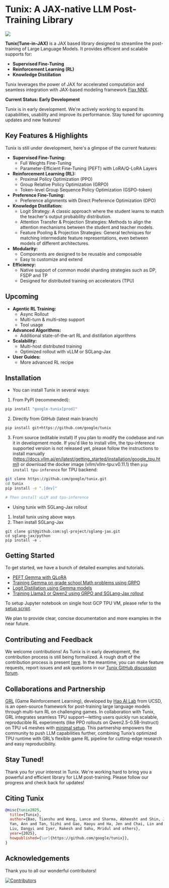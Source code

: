 # Tunix: A JAX-native LLM Post-Training Library

<div align="left">

<a href="https://tunix.readthedocs.io/en/latest/index.html"><img src="https://img.shields.io/badge/documentation-blue"></a>

</div>

**Tunix(Tune-in-JAX)** is a JAX based library designed to streamline the
post-training of Large Language Models. It provides efficient and scalable
supports for:

- **Supervised Fine-Tuning**
- **Reinforcement Learning (RL)**
- **Knowledge Distillation**

Tunix leverages the power of JAX for accelerated computation and seamless
integration with JAX-based modeling framework
[Flax NNX](https://flax.readthedocs.io/en/latest/nnx_basics.html).

**Current Status: Early Development**

Tunix is in early development. We're actively working to expand its
capabilities, usability and improve its performance. Stay tuned for upcoming
updates and new features!

## Key Features & Highlights

Tunix is still under development, here's a glimpse of the current features:

- **Supervised Fine-Tuning:**
  - Full Weights Fine-Tuning
  - Parameter-Efficient Fine-Tuning (PEFT) with LoRA/Q-LoRA Layers
- **Reinforcement Learning (RL):**
  - Proximal Policy Optimization (PPO)
  - Group Relative Policy Optimization (GRPO)
  - Token-level Group Sequence Policy Optimization (GSPO-token)
- **Preference Fine-Tuning:**
  - Preference alignments with Direct Preference Optimization (DPO)
- **Knowledge Distillation:**
  - Logit Strategy: A classic approach where the student learns to match the
    teacher's output probability distribution.
  - Attention Transfer & Projection Strategies: Methods to align the attention
    mechanisms between the student and teacher models.
  - Feature Pooling & Projection Strategies: General techniques for matching
    intermediate feature representations, even between models of different
    architectures.
- **Modularity:**
  - Components are designed to be reusable and composable
  - Easy to customize and extend
- **Efficiency:**
  - Native support of common model sharding strategies such as DP, FSDP and TP
  - Designed for distributed training on accelerators (TPU)

## Upcoming

- **Agentic RL Training:**
  - Async Rollout
  - Multi-turn & multi-step support
  - Tool usage
- **Advanced Algorithms:**
  - Additional state-of-the-art RL and distillation algorithms
- **Scalability:**
  - Multi-host distributed training
  - Optimized rollout with vLLM or SGLang-Jax
- **User Guides:**
  - More advanced RL recipe

## Installation

- You can install Tunix in several ways:

1. From PyPI (recommended):

```sh
pip install "google-tunix[prod]"
```

2. Directly from GitHub (latest main branch)

```sh
pip install git+https://github.com/google/tunix
```

3. From source (editable install) If you plan to modify the codebase and run it
   in development mode. If you'd like to install vllm, the tpu-inference
   supported version is not released yet, please follow the instructions to
   install manually
   (https://docs.vllm.ai/en/latest/getting_started/installation/google_tpu.html)
   or download the docker image (vllm/vllm-tpu:v0.11.1) then
   `pip install tpu-inference` for TPU backend:

```sh
git clone https://github.com/google/tunix.git
cd tunix
pip install -e ".[dev]"

# Then install vLLM and tpu-inference
```

- Using tunix with SGLang-Jax rollout

1. Install tunix using above ways
1. Then install SGLang-Jax

```
git clone git@github.com:sgl-project/sglang-jax.git
cd sglang-jax/python
pip install -e .
```

## Getting Started

To get started, we have a bunch of detailed examples and tutorials.

- [PEFT Gemma with QLoRA](https://github.com/google/tunix/blob/main/examples/qlora_demo.ipynb)
- [Training Gemma on grade school Math problems using GRPO](https://github.com/google/tunix/blob/main/examples/grpo_demo.ipynb)
- [Logit Distillation using Gemma models](https://github.com/google/tunix/blob/main/examples/logit_distillation.ipynb)
- [Training Llama3 or Qwen2 using GRPO and SGLang-Jax rollout](https://github.com/google/tunix/blob/main/scripts/grpo_demo_sglang_jax_rollout.py)

To setup Jupyter notebook on single host GCP TPU VM, please refer to the
[setup script](https://github.com/google/tunix/blob/main/scripts/setup_notebook_tpu_single_host.sh).

We plan to provide clear, concise documentation and more examples in the near
future.

## Contributing and Feedback

We welcome contributions! As Tunix is in early development, the contribution
process is still being formalized. A rough draft of the contribution process is
present [here](https://github.com/google/tunix/blob/main/CONTRIBUTING.md). In
the meantime, you can make feature requests, report issues and ask questions in
our
[Tunix GitHub discussion forum](https://github.com/google/tunix/discussions).

## Collaborations and Partnership

[GRL](https://github.com/lmgame-org/GRL/blob/tunix_integration_dev/README.md)
(Game Reinforcement Learning), developed by
[Hao AI Lab](https://hao-ai-lab.github.io/) from UCSD, is an open-source
framework for post-training large language models through multi-turn RL on
challenging games. In collaboration with Tunix, GRL integrates seamless TPU
support—letting users quickly run scalable, reproducible RL experiments (like
PPO rollouts on Qwen2.5-0.5B-Instruct) on TPU v4 meshes with
[minimal setup](https://github.com/lmgame-org/GRL/blob/tunix_integration_dev/README.md#5-launch-the-quick-test-defaults-to-qwen2505b-supports-4-tpu-v4-with-mesh-22).
This partnership empowers the community to push LLM capabilities further,
combining Tunix’s optimized TPU runtime with GRL’s flexible game RL pipeline for
cutting-edge research and easy reproducibility.

## Stay Tuned!

Thank you for your interest in Tunix. We're working hard to bring you a powerful
and efficient library for LLM post-training. Please follow our progress and
check back for updates!

## Citing Tunix

```bibtex
@misc{tunix2025,
  title={Tunix},
  author={Bao, Tianshu and Wang, Lance and Sharma, Abheesht and Shin, Jiwon and
  Yan, Ann and Tan, Sizhi and Gao, Haoyu and Ha, Jen and Chai, Lin and
  Liu, Dangyi and Iyer, Rakesh and Sahu, Mridul and others},
  year={2025},
  howpublished={\url{https://github.com/google/tunix}},
}
```

## Acknowledgements

Thank you to all our wonderful contributors!

[![Contributors](https://contrib.rocks/image?repo=google/tunix)](https://github.com/google/tunix/graphs/contributors)
